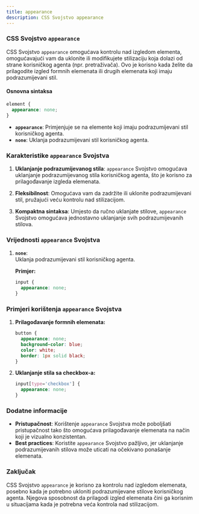 ```yaml
---
title: appearance
description: CSS Svojstvo appearance
---
```


### CSS Svojstvo `appearance`

CSS Svojstvo `appearance` omogućava kontrolu nad izgledom elementa, omogućavajući vam da uklonite ili modifikujete stilizaciju koja dolazi od strane korisničkog agenta (npr. pretraživača). Ovo je korisno kada želite da prilagodite izgled formnih elemenata ili drugih elemenata koji imaju podrazumijevani stil.

#### Osnovna sintaksa

```css
element {
  appearance: none;
}
```

- **`appearance`**: Primjenjuje se na elemente koji imaju podrazumijevani stil korisničkog agenta.
- **`none`**: Uklanja podrazumijevani stil korisničkog agenta.

### Karakteristike `appearance` Svojstva

1. **Uklanjanje podrazumijevanog stila**:
   `appearance` Svojstvo omogućava uklanjanje podrazumijevanog stila korisničkog agenta, što je korisno za prilagođavanje izgleda elemenata.

2. **Fleksibilnost**:
   Omogućava vam da zadržite ili uklonite podrazumijevani stil, pružajući veću kontrolu nad stilizacijom.

3. **Kompaktna sintaksa**:
   Umjesto da ručno uklanjate stilove, `appearance` Svojstvo omogućava jednostavno uklanjanje svih podrazumijevanih stilova.

### Vrijednosti `appearance` Svojstva

1. **`none`**:  
   Uklanja podrazumijevani stil korisničkog agenta.

   **Primjer:**

   ```css
   input {
     appearance: none;
   }
   ```

### Primjeri korištenja `appearance` Svojstva

1. **Prilagođavanje formnih elemenata:**

   ```css
   button {
     appearance: none;
     background-color: blue;
     color: white;
     border: 1px solid black;
   }
   ```

1. **Uklanjanje stila sa checkbox-a:**
   ```css
   input[type='checkbox'] {
     appearance: none;
   }
   ```

### Dodatne informacije

- **Pristupačnost**: Korištenje `appearance` Svojstva može poboljšati pristupačnost tako što omogućava prilagođavanje elemenata na način koji je vizualno konzistentan.
- **Best practices**: Koristite `appearance` Svojstvo pažljivo, jer uklanjanje podrazumijevanih stilova može uticati na očekivano ponašanje elemenata.

### Zaključak

CSS Svojstvo `appearance` je korisno za kontrolu nad izgledom elemenata, posebno kada je potrebno ukloniti podrazumijevane stilove korisničkog agenta. Njegova sposobnost da prilagodi izgled elemenata čini ga korisnim u situacijama kada je potrebna veća kontrola nad stilizacijom.
